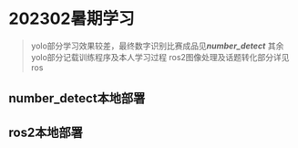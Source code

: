 # 202302暑期学习
> yolo部分学习效果较差，最终数字识别比赛成品见***number_detect***
> 其余yolo部分记载训练程序及本人学习过程
> ros2图像处理及话题转化部分详见ros

## number_detect本地部署


## ros2本地部署

